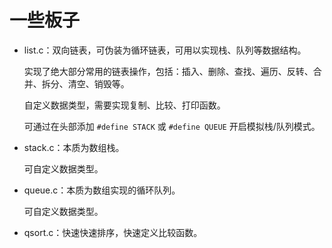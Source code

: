 # 一些板子

- list.c：双向链表，可伪装为循环链表，可用以实现栈、队列等数据结构。

  实现了绝大部分常用的链表操作，包括：插入、删除、查找、遍历、反转、合并、拆分、清空、销毁等。
  
  自定义数据类型，需要实现复制、比较、打印函数。

  可通过在头部添加 `#define STACK` 或 `#define QUEUE` 开启模拟栈/队列模式。
  
- stack.c：本质为数组栈。
  
  可自定义数据类型。
  
- queue.c：本质为数组实现的循环队列。
  
  可自定义数据类型。

- qsort.c：快速快速排序，快速定义比较函数。
